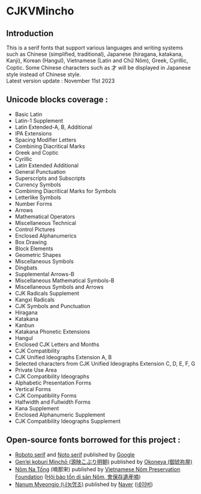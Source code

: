 # CJKVMincho

## Introduction  
This is a serif fonts that support various languages and writing systems such as Chinese (simplified, traditional), Japanese (hiragana, katakana, Kanji), Korean (Hangul), Vietnamese (Latin and Chữ Nôm), Greek, Cyrillic, Coptic. Some Chinese characters such as 才 will be displayed in Japanese style instead of Chinese style.  
Latest version update : November 11st 2023

## Unicode blocks coverage :
* Basic Latin
* Latin-1 Supplement
* Latin Extended-A, B, Additional
* IPA Extensions
* Spacing Modifier Letters
* Combining Diacritical Marks
* Greek and Coptic
* Cyrillic
* Latin Extended Additional
* General Punctuation
* Superscripts and Subscripts
* Currency Symbols
* Combining Diacritical Marks for Symbols
* Letterlike Symbols
* Number Forms
* Arrows
* Mathematical Operators
* Miscellaneous Technical
* Control Pictures
* Enclosed Alphanumerics
* Box Drawing
* Block Elements
* Geometric Shapes
* Miscellaneous Symbols
* Dingbats
* Supplemental Arrows-B
* Miscellaneous Mathematical Symbols-B
* Miscellaneous Symbols and Arrows
* CJK Radicals Supplement
* Kangxi Radicals
* CJK Symbols and Punctuation
* Hiragana
* Katakana
* Kanbun
* Katakana Phonetic Extensions
* Hangul
* Enclosed CJK Letters and Months
* CJK Compatibility
* CJK Unified Ideographs Extension A, B
* Selected characters from CJK Unified Ideographs Extension C, D, E, F, G
* Private Use Area
* CJK Compatibility Ideographs
* Alphabetic Presentation Forms
* Vertical Forms
* CJK Compatibility Forms
* Halfwidth and Fullwidth Forms
* Kana Supplement
* Enclosed Alphanumeric Supplement
* CJK Compatibility Ideographs Supplement

## Open-source fonts borrowed for this project :
* [Roboto serif](https://fonts.google.com/specimen/Roboto+Serif) and [Noto serif](https://fonts.google.com/noto/specimen/Noto+Serif) published by [Google](https://about.google)
* [Gen’ei koburi Minchō (源映こぶり明朝)](https://okoneya.jp/font/genei-koburimin.html) published by [Okoneya (御琥祢屋)](https://okoneya.jp)
* [Nôm Na Tống](www.nomfoundation.org/nom-tools/Nom-Font?uiLang=en) (喃那宋) published by [Vietnamese Nôm Preservation Foundation](www.nomfoundation.org/?uiLang=en) ([Hội bảo tồn di sản Nôm, 會保存遺産喃](www.nomfoundation.org/?uiLang=vn)) 
* [Nanum Myeongjo (나눔명조)](https://m-hangeul.naver.com/font/detail/nanum-myeongjo) published by [Naver](https://www.navercorp.com/en/naver/company) ([네이버](https://www.navercorp.com/naver/company)) 


